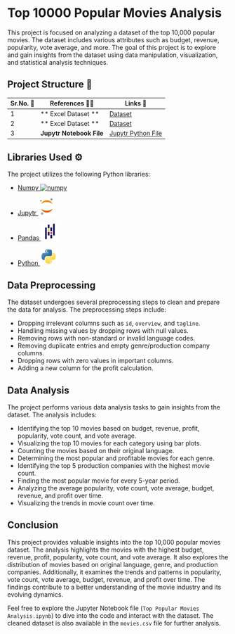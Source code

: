 # Top 10000 Popular Movies Analysis

This project is focused on analyzing a dataset of the top 10,000 popular movies. The dataset includes various attributes such as budget, revenue, popularity, vote average, and more. The goal of this project is to explore and gain insights from the dataset using data manipulation, visualization, and statistical analysis techniques.

## Project Structure 🔗

|**Sr.No. 🔢**|**References 👨‍💻**| **Links :link:**|
|------|--------------------|---------------------|
|1| ** Excel Dataset ** | [Dataset](https://github.com/Mahesh-Chincholkar/Top-Popular-Movies-Analysis/blob/main/movies.csv)|
|2| ** Excel Dataset ** | [Dataset](https://github.com/Mahesh-Chincholkar/Top-Popular-Movies-Analysis/blob/main/popular_10000_movies_tmdb.csv)|
|3| **Jupytr Notebook File** | [Jupytr Python File](https://github.com/Mahesh-Chincholkar/Top-Popular-Movies-Analysis/blob/main/Top%20Popular%20Movies%20Analysis.ipynb) |

## Libraries Used ⚙️

The project utilizes the following Python libraries:

* <a href="https://numpy.org/" target="_blank" rel="noreferrer">Numpy <img src="https://cdn.jsdelivr.net/gh/devicons/devicon/icons/numpy/numpy-original.svg" alt="numpy" width="40" height="40"/></a>

* <a href="https://jupyter.org/" target="_blank" rel="noreferrer">Jupytr <img src="https://github.com/Pavan-Jadhav/Pavan-Jadhav/blob/main/icons8-jupyter.svg" alt="jupyter" width="40" height="40"/> </a>

* <a href="https://pandas.pydata.org/" target="_blank" rel="noreferrer">Pandas <img src="https://raw.githubusercontent.com/devicons/devicon/2ae2a900d2f041da66e950e4d48052658d850630/icons/pandas/pandas-original.svg" alt="pandas" width="40" height="40"/> </a>

* <a href="https://www.python.org" target="_blank" rel="noreferrer">Python <img src="https://raw.githubusercontent.com/devicons/devicon/master/icons/python/python-original.svg" alt="python" width="40" height="40"/> </a>


## Data Preprocessing

The dataset undergoes several preprocessing steps to clean and prepare the data for analysis. The preprocessing steps include:

- Dropping irrelevant columns such as `id`, `overview`, and `tagline`.
- Handling missing values by dropping rows with null values.
- Removing rows with non-standard or invalid language codes.
- Removing duplicate entries and empty genre/production company columns.
- Dropping rows with zero values in important columns.
- Adding a new column for the profit calculation.

## Data Analysis

The project performs various data analysis tasks to gain insights from the dataset. The analysis includes:

- Identifying the top 10 movies based on budget, revenue, profit, popularity, vote count, and vote average.
- Visualizing the top 10 movies for each category using bar plots.
- Counting the movies based on their original language.
- Determining the most popular and profitable movies for each genre.
- Identifying the top 5 production companies with the highest movie count.
- Finding the most popular movie for every 5-year period.
- Analyzing the average popularity, vote count, vote average, budget, revenue, and profit over time.
- Visualizing the trends in movie count over time.

## Conclusion

This project provides valuable insights into the top 10,000 popular movies dataset. The analysis highlights the movies with the highest budget, revenue, profit, popularity, vote count, and vote average. It also explores the distribution of movies based on original language, genre, and production companies. Additionally, it examines the trends and patterns in popularity, vote count, vote average, budget, revenue, and profit over time. The findings contribute to a better understanding of the movie industry and its evolving dynamics.

Feel free to explore the Jupyter Notebook file (`Top Popular Movies Analysis.ipynb`) to dive into the code and interact with the dataset. The cleaned dataset is also available in the `movies.csv` file for further analysis.
